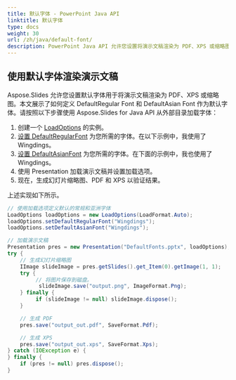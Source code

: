 ```yaml
---
title: 默认字体 - PowerPoint Java API
linktitle: 默认字体
type: docs
weight: 30
url: /zh/java/default-font/
description: PowerPoint Java API 允许您设置将演示文稿渲染为 PDF、XPS 或缩略图的默认字体。本文展示了如何定义 DefaultRegular Font 和 DefaultAsian Font 作为默认字体。
---
```



## **使用默认字体渲染演示文稿**
Aspose.Slides 允许您设置默认字体用于将演示文稿渲染为 PDF、XPS 或缩略图。本文展示了如何定义 DefaultRegular Font 和 DefaultAsian Font 作为默认字体。请按照以下步骤使用 Aspose.Slides for Java API 从外部目录加载字体：

1. 创建一个 [LoadOptions](https://reference.aspose.com/slides/java/com.aspose.slides/LoadOptions) 的实例。
1. [设置 DefaultRegularFont](https://reference.aspose.com/slides/java/com.aspose.slides/LoadOptions#setDefaultRegularFont-java.lang.String-) 为您所需的字体。在以下示例中，我使用了 Wingdings。
1. [设置 DefaultAsianFont](https://reference.aspose.com/slides/java/com.aspose.slides/LoadOptions#setDefaultAsianFont-java.lang.String-) 为您所需的字体。在下面的示例中，我也使用了 Wingdings。
1. 使用 Presentation 加载演示文稿并设置加载选项。
1. 现在，生成幻灯片缩略图、PDF 和 XPS 以验证结果。

上述实现如下所示。

```java
// 使用加载选项定义默认的常规和亚洲字体
LoadOptions loadOptions = new LoadOptions(LoadFormat.Auto);
loadOptions.setDefaultRegularFont("Wingdings");
loadOptions.setDefaultAsianFont("Wingdings");

// 加载演示文稿
Presentation pres = new Presentation("DefaultFonts.pptx", loadOptions);
try {
    // 生成幻灯片缩略图
    IImage slideImage = pres.getSlides().get_Item(0).getImage(1, 1);
    try {
         // 将图片保存到磁盘。
          slideImage.save("output.png", ImageFormat.Png);
    } finally {
         if (slideImage != null) slideImage.dispose();
    }

    // 生成 PDF
    pres.save("output_out.pdf", SaveFormat.Pdf);

    // 生成 XPS
    pres.save("output_out.xps", SaveFormat.Xps);
} catch (IOException e) {
} finally {
    if (pres != null) pres.dispose();
}
```